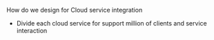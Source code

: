 How do we design for Cloud service integration
- Divide each cloud service for support million of clients and service interaction